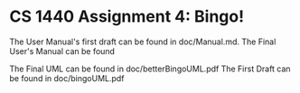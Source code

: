 # CS 1440 Assignment 4: Bingo!

The User Manual's first draft can be found in doc/Manual.md.
The Final User's Manual can be found 

The Final UML can be found in doc/betterBingoUML.pdf
The First Draft can be found in doc/bingoUML.pdf



